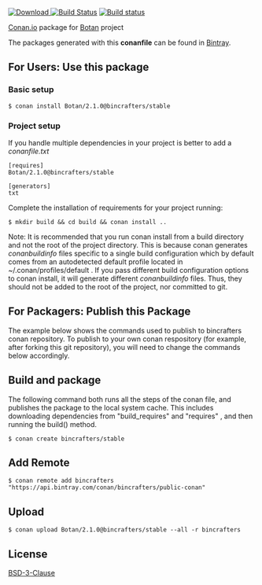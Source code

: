 [ ![Download](https://api.bintray.com/packages/bincrafters/public-conan/Botan%3Abincrafters/images/download.svg?version=2.1.0%3Astable) ](https://bintray.com/bincrafters/public-conan/Botan%3Abincrafters/2.1.0%3Astable/link)
[![Build Status](https://travis-ci.org/bincrafters/conan-botan.svg?branch=stable%2F2.1.0)](https://travis-ci.org/bincrafters/conan-botan)
[![Build status](https://ci.appveyor.com/api/projects/status/x7nq36jr0t9c0lgn?svg=true)](https://ci.appveyor.com/project/BinCrafters/conan-botan)

[Conan.io](https://conan.io) package for [Botan](https://github.com/randombit/Botan) project

The packages generated with this **conanfile** can be found in [Bintray](https://bintray.com/bincrafters/public-conan/Botan%3Abincrafters).

## For Users: Use this package

### Basic setup

    $ conan install Botan/2.1.0@bincrafters/stable

### Project setup

If you handle multiple dependencies in your project is better to add a *conanfile.txt*

    [requires]
    Botan/2.1.0@bincrafters/stable

    [generators]
    txt

Complete the installation of requirements for your project running:

    $ mkdir build && cd build && conan install ..

Note: It is recommended that you run conan install from a build directory and not the root of the project directory.  This is because conan generates *conanbuildinfo* files specific to a single build configuration which by default comes from an autodetected default profile located in ~/.conan/profiles/default .  If you pass different build configuration options to conan install, it will generate different *conanbuildinfo* files.  Thus, they should not be added to the root of the project, nor committed to git.

## For Packagers: Publish this Package

The example below shows the commands used to publish to bincrafters conan repository. To publish to your own conan respository (for example, after forking this git repository), you will need to change the commands below accordingly.

## Build and package

The following command both runs all the steps of the conan file, and publishes the package to the local system cache.  This includes downloading dependencies from "build_requires" and "requires" , and then running the build() method.

    $ conan create bincrafters/stable

## Add Remote

    $ conan remote add bincrafters "https://api.bintray.com/conan/bincrafters/public-conan"

## Upload

    $ conan upload Botan/2.1.0@bincrafters/stable --all -r bincrafters

## License
[BSD-3-Clause](LICENSE)
